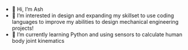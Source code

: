 - 👋 Hi, I’m Ash
- 👀 I’m interested in design and expanding my skillset to use coding languages to improve my abilities to design mechanical engineering projects!
- 🌱 I’m currently learning Python and using sensors to calculate human body joint kinematics

<!---
Harmonic-Ash/Harmonic-Ash is a ✨ special ✨ repository because its `README.md` (this file) appears on your GitHub profile.
You can click the Preview link to take a look at your changes.
--->

